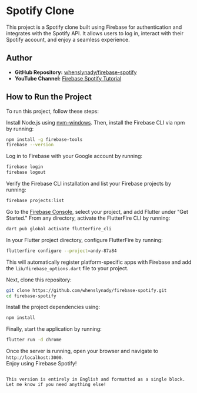 
# Spotify Clone

This project is a Spotify clone built using Firebase for authentication and integrates with the Spotify API. It allows users to log in, interact with their Spotify account, and enjoy a seamless experience.


## Author

- **GitHub Repository:** [whenslynady/firebase-spotify](https://github.com/whenslynady/firebase-spotify.git)
- **YouTube Channel:** [Firebase Spotify Tutorial](https://www.youtube.com/watch?v=4TFbXepOjLI)

## How to Run the Project

To run this project, follow these steps:

Install Node.js using [nvm-windows](https://github.com/coreybutler/nvm-windows). Then, install the Firebase CLI via npm by running:
```bash
npm install -g firebase-tools  
firebase --version  
```  

Log in to Firebase with your Google account by running:
```bash
firebase login  
firebase logout  
```  

Verify the Firebase CLI installation and list your Firebase projects by running:
```bash
firebase projects:list  
```  

Go to the [Firebase Console](https://console.firebase.google.com/), select your project, and add Flutter under "Get Started." From any directory, activate the FlutterFire CLI by running:
```bash
dart pub global activate flutterfire_cli  
```  

In your Flutter project directory, configure FlutterFire by running:
```bash
flutterfire configure --project=andy-87a84  
```  

This will automatically register platform-specific apps with Firebase and add the `lib/firebase_options.dart` file to your project.

Next, clone this repository:
```bash
git clone https://github.com/whenslynady/firebase-spotify.git  
cd firebase-spotify  
```  

Install the project dependencies using:
```bash
npm install  
```  

Finally, start the application by running:
```bash
flutter run -d chrome  
```  

Once the server is running, open your browser and navigate to `http://localhost:3000`.  
Enjoy using Firebase Spotify!
```  

This version is entirely in English and formatted as a single block. Let me know if you need anything else!